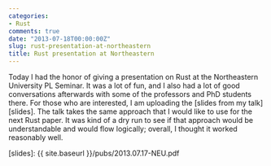 ```yaml
---
categories:
- Rust
comments: true
date: "2013-07-18T00:00:00Z"
slug: rust-presentation-at-northeastern
title: Rust presentation at Northeastern
---
```


Today I had the honor of giving a presentation on Rust at the
Northeastern University PL Seminar. It was a lot of fun, and I also
had a lot of good conversations afterwards with some of the professors
and PhD students there. For those who are interested, I am uploading
the [slides from my talk][slides].  The talk takes the same approach
that I would like to use for the next Rust paper. It was kind of a dry
run to see if that approach would be understandable and would flow logically;
overall, I thought it worked reasonably well.

[slides]: {{ site.baseurl }}/pubs/2013.07.17-NEU.pdf

